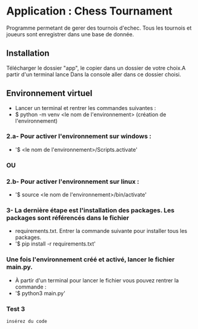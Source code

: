 # Application : Chess Tournament

  Programme permetant de gerer des tournois d'echec. Tous les tournois et joueurs sont enregistrer dans une base de donnée.
  
  
## Installation

 Télécharger le dossier "app", le  copier dans un dossier de votre choix.A partir d'un terminal lance Dans la console aller dans ce dossier choisi.
  

## Environnement virtuel

*  Lancer un terminal et rentrer les commandes suivantes : 
*  $ python -m venv <le nom de l'environnement> (création de l'environnement)    

### 2.a- Pour activer l'environnement sur windows :
*  '$ <le nom de l'environnement>/Scripts.activate'

### OU

### 2.b- Pour activer l'environnement sur linux :
* '$ source <le nom de l'environnement>/bin/activate'


### 3- La dernière étape est l'installation des packages. Les packages sont référencés dans le fichier

*  requirements.txt. Entrer la commande suivante pour installer tous les packages.
*  '$ pip install -r requirements.txt'


### Une fois l'environnement créé et activé, lancer le fichier main.py.

*  À partir d'un terminal pour lancer le fichier vous pouvez rentrer la commande :
*  '$ python3 main.py'



  


### Test 3


`insérez du code`
